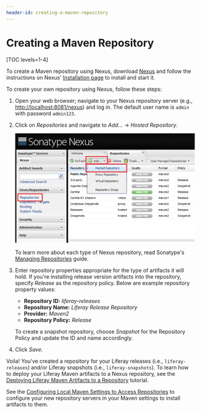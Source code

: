 ```yaml
---
header-id: creating-a-maven-repository
---
```


# Creating a Maven Repository

[TOC levels=1-4]

To create a Maven repository using Nexus, download
[Nexus](https://help.sonatype.com/display/NXRM2/Download) and follow the
instructions on Nexus'
[Installation page](https://help.sonatype.com/display/NXRM2/Installing+and+Running)
to install and start it. 

To create your own repository using Nexus, follow these steps: 

1.  Open your web browser; navigate to your Nexus repository server (e.g.,
    [http://localhost:8081/nexus](http://localhost:8081/nexus)) and log in. The
    default user name is `admin` with password `admin123`. 

2.  Click on *Repositories* and navigate to *Add...* &rarr; *Hosted Repository*. 

    ![Figure 1: Adding a repository to hold your Liferay artifacts is easy with Nexus.](../../../images/maven-nexus-create-repo.png)

    To learn more about each type of Nexus repository, read Sonatype's
    [Managing Repositories](http://books.sonatype.com/nexus-book/reference/confignx-sect-manage-repo.html)
    guide.

3.  Enter repository properties appropriate for the type of artifacts it will
    hold. If you're installing release version artifacts into the repository,
    specify *Release* as the repository policy. Below are example repository
    property values: 

    - **Repository ID:** *liferay-releases*
    - **Repository Name:** *Liferay Release Repository*
    - **Provider:** *Maven2*
    - **Repository Policy:** *Release*

    To create a snapshot repository, choose *Snapshot* for the Repository Policy
    and update the ID and name accordingly.

4.  Click *Save*.

Voila! You've created a repository for your Liferay releases (i.e.,
`liferay-releases`) and/or Liferay snapshots (i.e., `liferay-snapshots`). To
learn how to deploy your Liferay Maven artifacts to a Nexus repository, see the
[Deploying Liferay Maven Artifacts to a Repository](/docs/7-2/reference/-/knowledge_base/reference/deploying-liferay-maven-artifacts-to-a-repository)
tutorial.

See the
[Configuring Local Maven Settings to Access Repositories](/docs/7-2/reference/-/knowledge_base/reference/configuring-local-maven-settings-to-access-repositories)
to configure your new repository servers in your Maven settings to install
artifacts to them. 
